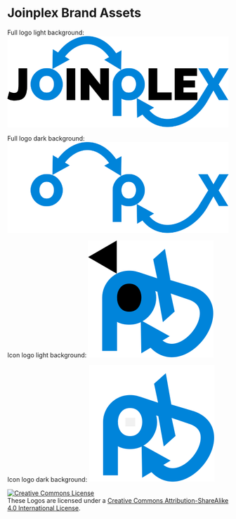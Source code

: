 # Joinplex Brand Assets

Full logo light background:
![Full logo light background](joinplex_full_lightbg.svg "Full logo light background")

Full logo dark background:
![Full logo dark background](joinplex_full_darkbg.svg "Full logo dark background")

Icon logo light background:
![Icon logo light background](joinplex_icon_lightbg.svg "Icon logo light background")

Icon logo dark background:
![Icon logo dark background](joinplex_icon_darkbg.svg "Icon logo dark background")

<a rel="license" href="http://creativecommons.org/licenses/by-sa/4.0/"><img alt="Creative Commons License" style="border-width:0" src="https://i.creativecommons.org/l/by-sa/4.0/88x31.png" /></a><br />These Logos are licensed under a <a rel="license" href="http://creativecommons.org/licenses/by-sa/4.0/">Creative Commons Attribution-ShareAlike 4.0 International License</a>.
